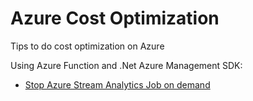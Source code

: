# Azure Cost Optimization
Tips to do cost optimization on Azure

Using Azure Function and .Net Azure Management SDK:
- [Stop Azure Stream Analytics Job on demand](OptimiseAzureResources/Readme.md)
